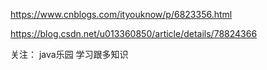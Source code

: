 https://www.cnblogs.com/ityouknow/p/6823356.html

https://blog.csdn.net/u013360850/article/details/78824366


关注： java乐园  学习跟多知识
